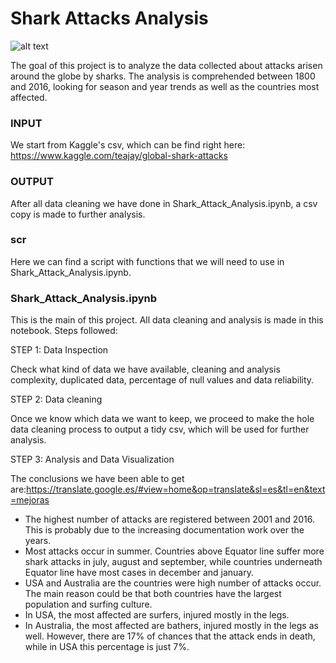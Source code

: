 # Shark Attacks Analysis

![alt text](https://raw.githubusercontent.com/Shurlena/Project.1-SharkAttacksAnalysis/master/images/sharks.jpg)

The goal of this project is to analyze the data collected about attacks arisen around the globe by sharks. The analysis is comprehended between 1800 and 2016, looking for season and year trends as well as the countries most affected.

### INPUT
We start from Kaggle's csv, which can be find right here: https://www.kaggle.com/teajay/global-shark-attacks

### OUTPUT
After all data cleaning we have done in Shark_Attack_Analysis.ipynb, a csv copy is made to further analysis.

### scr
Here we can find a script with functions that we will need to use in Shark_Attack_Analysis.ipynb.

### Shark_Attack_Analysis.ipynb
This is the main of this project. All data cleaning and analysis is made in this notebook. Steps followed:

STEP 1: Data Inspection

Check what kind of data we have available, cleaning and analysis complexity, duplicated data, percentage of null values and data reliability.

STEP 2: Data cleaning

Once we know which data we want to keep, we proceed to make the hole data cleaning process to output a tidy csv, which will be used for further analysis.

STEP 3: Analysis and Data Visualization

The conclusions we have been able to get are:https://translate.google.es/#view=home&op=translate&sl=es&tl=en&text=mejoras

- The highest number of attacks are registered between 2001 and 2016. This is probably due to the increasing documentation work over the years.
- Most attacks occur in summer. Countries above Equator line suffer more shark attacks in july, august and september, while countries underneath Equator line have most cases in december and january.
- USA and Australia are the countries were high number of attacks occur. The main reason could be that both countries have the largest population and surfing culture.
- In USA, the most affected are surfers, injured mostly in the legs.
- In Australia, the most affected are bathers, injured mostly in the legs as well. However, there are 17% of chances that the attack ends in death, while in USA this percentage is just 7%.
